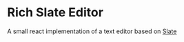# Rich Slate Editor

A small react implementation of a text editor based on [Slate][sl1]

[sl1]: <https://docs.slatejs.org/libraries/slate-react>
